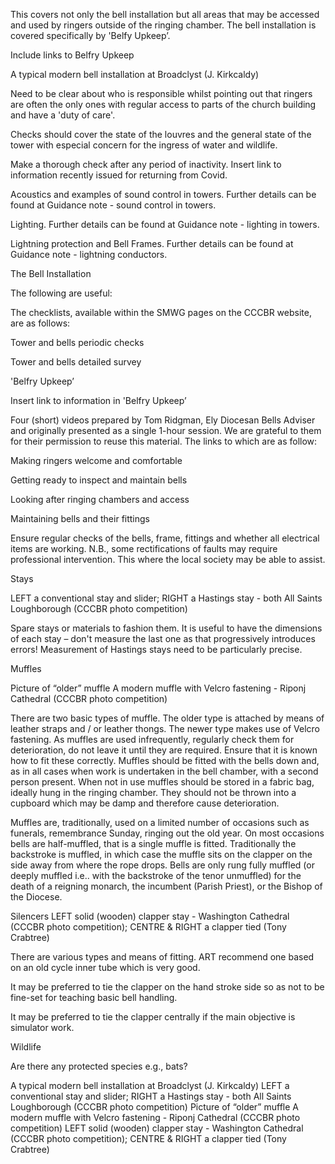 This covers not only the bell installation but all areas that may be accessed and used by ringers outside of the ringing chamber. The bell installation is covered specifically by 'Belfy Upkeep’. 

Include links to Belfry Upkeep 

A typical modern bell installation at Broadclyst (J. Kirkcaldy) 

Need to be clear about who is responsible whilst pointing out that ringers are often the only ones with regular access to parts of the church building and have a 'duty of care'. 

Checks should cover the state of the louvres and the general state of the tower with especial concern for the ingress of water and wildlife. 

Make a thorough check after any period of inactivity. Insert link to information recently issued for returning from Covid. 

Acoustics and examples of sound control in towers. Further details can be found at Guidance note - sound control in towers. 

Lighting. Further details can be found at Guidance note - lighting in towers. 

Lightning protection and Bell Frames. Further details can be found at Guidance note - lightning conductors. 

The Bell Installation 

The following are useful: 

The checklists, available within the SMWG pages on the CCCBR website, are as follows:  

Tower and bells periodic checks 

Tower and bells detailed survey 

'Belfry Upkeep’  

Insert link to information in 'Belfry Upkeep’ 

Four (short) videos prepared by Tom Ridgman, Ely Diocesan Bells Adviser and originally presented as a single 1-hour session. We are grateful to them for their permission to reuse this material. The links to which are as follow: 

Making ringers welcome and comfortable 

Getting ready to inspect and maintain bells 

Looking after ringing chambers and access 

Maintaining bells and their fittings 

Ensure regular checks of the bells, frame, fittings and whether all electrical items are working. N.B., some rectifications of faults may require professional intervention. This where the local society may be able to assist. 

Stays 

LEFT a conventional stay and slider; RIGHT a Hastings stay - both All Saints Loughborough (CCCBR photo competition) 

Spare stays or materials to fashion them. It is useful to have the dimensions of each stay – don't measure the last one as that progressively introduces errors! Measurement of Hastings stays need to be particularly precise. 

Muffles  

Picture of “older” muffle A modern muffle with Velcro fastening - Riponj Cathedral (CCCBR photo competition) 

There are two basic types of muffle. The older type is attached by means of leather straps and / or leather thongs. The newer type makes use of Velcro fastening. As muffles are used infrequently, regularly check them for deterioration, do not leave it until they are required. Ensure that it is known how to fit these correctly. Muffles should be fitted with the bells down and, as in all cases when work is undertaken in the bell chamber, with a second person present. When not in use muffles should be stored in a fabric bag, ideally hung in the ringing chamber. They should not be thrown into a cupboard which may be damp and therefore cause deterioration. 

Muffles are, traditionally, used on a limited number of occasions such as funerals, remembrance Sunday, ringing out the old year. On most occasions bells are half-muffled, that is a single muffle is fitted. Traditionally the backstroke is muffled, in which case the muffle sits on the clapper on the side away from where the rope drops. Bells are only rung fully muffled (or deeply muffled i.e.. with the backstroke of the tenor unmuffled) for the death of a reigning monarch, the incumbent (Parish Priest), or the Bishop of the Diocese. 

Silencers
LEFT solid (wooden) clapper stay - Washington Cathedral (CCCBR photo competition); CENTRE & RIGHT a clapper tied  (Tony Crabtree)

There are various types and means of fitting. ART recommend one based on an old cycle inner tube which is very good. 

It may be preferred to tie the clapper on the hand stroke side so as not to be fine-set for teaching basic bell handling. 

It may be preferred to tie the clapper centrally if the main objective is simulator work. 

Wildlife 

Are there any protected species e.g., bats? 

A typical modern bell installation at Broadclyst (J. Kirkcaldy) 
LEFT a conventional stay and slider; RIGHT a Hastings stay - both All Saints Loughborough (CCCBR photo competition) 
Picture of “older” muffle A modern muffle with Velcro fastening - Riponj Cathedral (CCCBR photo competition) 
LEFT solid (wooden) clapper stay - Washington Cathedral (CCCBR photo competition); CENTRE & RIGHT a clapper tied  (Tony Crabtree)